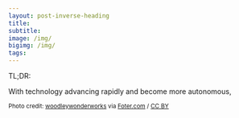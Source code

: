 ```yaml
---
layout: post-inverse-heading
title:  
subtitle:
image: /img/
bigimg: /img/
tags:
---
```

TL;DR:

  With technology advancing rapidly and become more autonomous, 























<small>Photo credit: <a href="https://www.flickr.com/photos/wwworks/6305470569/">woodleywonderworks</a> via <a href="http://foter.com/re/3f17b7">Foter.com</a> / <a href="http://creativecommons.org/licenses/by/2.0/">CC BY</a> </small>
